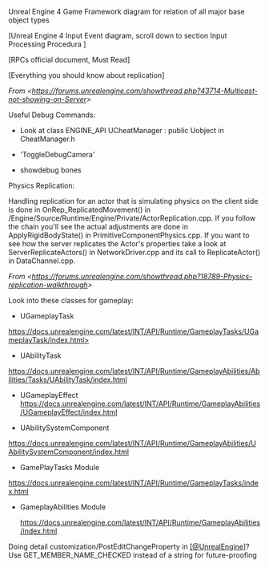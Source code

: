 Unreal Engine 4 Game Framework diagram for relation of all major base object types

[Unreal Engine 4 Input Event diagram, scroll down to section Input Processing Procedura ]

[RPCs official document, Must Read]

[Everything you should know about replication]

_From &lt;<https://forums.unrealengine.com/showthread.php?43714-Multicast-not-showing-on-Server>&gt;_

Useful Debug Commands:

- Look at class ENGINE_API UCheatManager : public Uobject in CheatManager.h

- 'ToggleDebugCamera'

- showdebug bones

Physics Replication:

Handling replication for an actor that is simulating physics on the client side is done in OnRep_ReplicatedMovement() in /Engine/Source/Runtime/Engine/Private/ActorReplication.cpp. If you follow the chain you'll see the actual adjustments are done in ApplyRigidBodyState() in PrimitiveComponentPhysics.cpp. If you want to see how the server replicates the Actor's properties take a look at ServerReplicateActors() in NetworkDriver.cpp and its call to ReplicateActor() in DataChannel.cpp.

_From &lt;<https://forums.unrealengine.com/showthread.php?18789-Physics-replication-walkthrough>&gt;_

Look into these classes for gameplay:

- UGameplayTask

https://docs.unrealengine.com/latest/INT/API/Runtime/GameplayTasks/UGameplayTask/index.html>

- UAbilityTask

https://docs.unrealengine.com/latest/INT/API/Runtime/GameplayAbilities/Abilities/Tasks/UAbilityTask/index.html

- UGameplayEffect <https://docs.unrealengine.com/latest/INT/API/Runtime/GameplayAbilities/UGameplayEffect/index.html>

- UAbilitySystemComponent

<https://docs.unrealengine.com/latest/INT/API/Runtime/GameplayAbilities/UAbilitySystemComponent/index.html>

- GamePlayTasks Module

<https://docs.unrealengine.com/latest/INT/API/Runtime/GameplayTasks/index.html>

- GameplayAbilities Module

  <https://docs.unrealengine.com/latest/INT/API/Runtime/GameplayAbilities/index.html>

Doing detail customization/PostEditChangeProperty in [[@UnrealEngine]](https://twitter.com/UnrealEngine)? Use GET_MEMBER_NAME_CHECKED instead of a string for future-proofing
